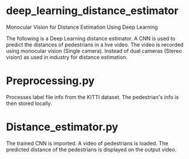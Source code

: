 # deep_learning_distance_estimator
Monocular Vision for Distance Estimation Using Deep Learning

The following is a Deep Learning distance estimator.
A CNN is used to predict the distances of pedestrians in a live video.
The video is recorded using monocular vision (Single camera).
Instead of dual cameras (Stereo vision) as used in industry for distance estimation.

# Preprocessing.py
Processes label file info from the KITTI dataset.
The pedestrian's info is then stored locally.

# Distance_estimator.py
The trained CNN is imported.
A video of pedestrians is loaded.
The predicted distance of the pedestrians is displayed on the output video.



